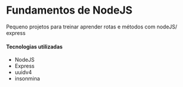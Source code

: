 # Fundamentos de NodeJS

Pequeno projetos para treinar aprender rotas e métodos com nodeJS/ express 

#### Tecnologias utilizadas 

* NodeJS
* Express
* uuidv4
* insonmina
